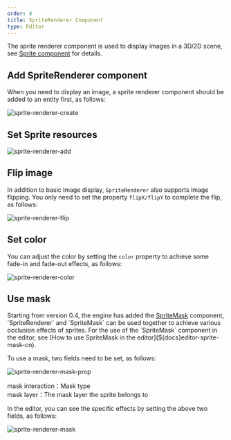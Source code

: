 ```yaml
---
order: 8
title: SpriteRenderer Component
type: Editor
---
```


The sprite renderer component is used to display images in a 3D/2D scene, see [Sprite component](${docs}sprite-renderer-cn) for details.

## Add SpriteRenderer component

When you need to display an image, a sprite renderer component should be added to an entity first, as follows:

![sprite-renderer-create](https://gw.alipayobjects.com/zos/OasisHub/93905eee-26ff-4479-b620-aa524729c213/tttttt.gif)

## Set Sprite resources

![sprite-renderer-add](https://gw.alipayobjects.com/zos/OasisHub/d832a9f7-ccd5-423d-972b-450ff97b6c79/sprite-renderer-add.gif)

## Flip image

In addition to basic image display, `SpriteRenderer` also supports image flipping. You only need to set the property `flipX/flipY` to complete the flip, as follows:

![sprite-renderer-flip](https://gw.alipayobjects.com/zos/OasisHub/748b5ac1-802e-4cae-aa8b-3d6b867f8560/sprite-renderer-flip.gif)

## Set color

You can adjust the color by setting the `color` property to achieve some fade-in and fade-out effects, as follows:

![sprite-renderer-color](https://gw.alipayobjects.com/zos/OasisHub/c99c7559-297f-414a-8053-0b94b3149398/sprite-renderer-color.gif)

## Use mask

Starting from version 0.4, the engine has added the [SpriteMask](${docs}sprite-mask-cn) component, `SpriteRenderer` and `SpriteMask` can be used together to achieve various occlusion effects of sprites. For the use of the `SpriteMask` component in the editor, see [How to use SpriteMask in the editor](${docs}editor-sprite-mask-cn).

To use a mask, two fields need to be set, as follows:

![sprite-renderer-mask-prop](https://gw.alipayobjects.com/zos/OasisHub/d5a96b03-db3c-4d16-82ef-d62b3cef0073/image-20210721114208887.png)

mask interaction：Mask type    
mask layer：The mask layer the sprite belongs to

In the editor, you can see the specific effects by setting the above two fields, as follows:

![sprite-renderer-mask](https://gw.alipayobjects.com/zos/OasisHub/a4e98994-b279-4802-8925-9ac8dd29bd3d/sprite-renderer-mask.gif)

